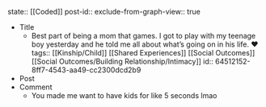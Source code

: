 state:: [[Coded]]
post-id::
exclude-from-graph-view:: true

- Title
  - ‪Best part of being a mom that games. I got to play with my teenage boy yesterday and he told me all about what’s going on in his life. ❤️‬
    tags:: [[Kinship/Child]] [[Shared Experiences]] [[Social Outcomes]] [[Social Outcomes/Building Relationship/Intimacy]]
    id:: 64512152-8ff7-4543-aa49-cc2300dcd2b9
- Post
- Comment
  - You made me want to have kids for like 5 seconds lmao
